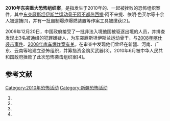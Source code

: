 **2010年东突重大恐怖组织案**，是指发生于2010年的、一起被挫败的恐怖组织案件，其中[东突厥斯坦伊斯兰运动骨干阿不都热西提](https://zh.wikipedia.org/wiki/东突厥斯坦伊斯兰运动 "wikilink")·阿不来提、依明·色买尔等十余人被逮捕\[1\]，并有一批自制爆炸爆燃装置等作案工具被缴获\[2\]。

2009年12月20日，中国政府接受了一批非法入境他国被驱逐出境的人员，并排查发现出3名被通缉的犯罪嫌疑人，为东突厥斯坦伊斯兰运动骨干，与[2008年喀什袭击事件](../Page/2008年喀什袭击事件.md "wikilink")、[2008年库车爆炸案有关](../Page/2008年库车爆炸案.md "wikilink")。在审查中发现他们曾经在新疆、河南、广东、云南等地建立恐怖组织，并筹措资金购买武器\[3\]。2010年6月被中华人民共和国政府挫败了此次恐怖袭击组织案\[4\]。

## 参考文献

[Category:2010年恐怖活动](https://zh.wikipedia.org/wiki/Category:2010年恐怖活动 "wikilink")
[Category:新疆恐怖活动](https://zh.wikipedia.org/wiki/Category:新疆恐怖活动 "wikilink")

1.
2.
3.
4.